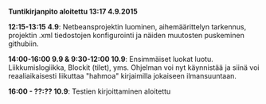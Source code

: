 __Tuntikirjanpito aloitettu 13:17 4.9.2015__

__12:15-13:15 4.9__: Netbeansprojektin luominen, aihemäärittelyn tarkennus, projektin .xml tiedostojen konfigurointi ja näiden muutosten puskeminen githubiin.

__14:00-16:00 9.9 & 9:30-12:00 10.9__: Ensimmäiset luokat luotu. Liikkumislogiikka, Blockit (tilet), yms. Ohjelman voi nyt käynnistää ja siinä voi reaaliaikaisesti liikuttaa "hahmoa" kirjaimilla jokaiseen ilmansuuntaan. 

__16:00 - ??:?? 10.9__: Testien kirjoittaminen aloitettu
